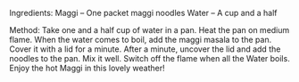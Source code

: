 Ingredients:
Maggi – One packet
maggi noodles
Water – A cup and a half

Method:
Take one and a half cup of water in a pan.
Heat the pan on medium flame.
When the water comes to boil, add the maggi masala to the pan.
Cover it with a lid for a minute.
After a minute, uncover the lid and add the noodles to the pan.
Mix it well.
Switch off the flame when all the Water boils.
Enjoy the hot Maggi in this lovely weather!


